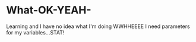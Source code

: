 # What-OK-YEAH-
Learning and I have no idea what I'm doing WWHHEEEE
I need parameters for my variables...STAT!
